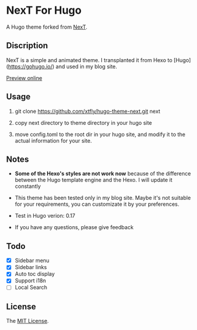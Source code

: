 # NexT For Hugo

A Hugo theme forked from [NexT](https://github.com/iissnan/hexo-theme-next).

## Discription

NexT is a simple and animated theme. I transplanted it from Hexo to [Hugo] (https://gohugo.io/) and used in my blog site.

[Preview online](http://www.lanlingzi.cn)

## Usage

1. git clone https://github.com/xtfly/hugo-theme-next.git next

2. copy next directory to theme directory in your hugo site

3. move config.toml to the root dir in your hugo site, and modify it to the actual information for your site.


## Notes

- **Some of the Hexo's styles are not work now** because of the difference between the Hugo template engine and the Hexo. I will update it constantly

- This theme has been tested only in my blog site. Maybe it's not suitable for your requirements, you can customizate it by your preferences.

- Test in Hugo verion: 0.17

- If you have any questions, please give feedback

## Todo

- [x] Sidebar menu
- [x] Sidebar links
- [x] Auto toc display
- [x] Support i18n
- [ ] Local Search

## License
The [MIT License](LICENSE).
